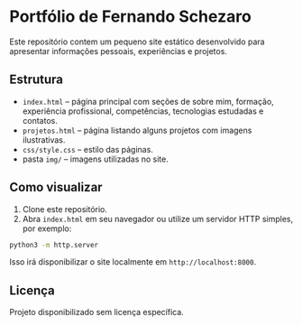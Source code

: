 # Portfólio de Fernando Schezaro

Este repositório contem um pequeno site estático desenvolvido para apresentar informações pessoais, experiências e projetos.

## Estrutura
- `index.html` – página principal com seções de sobre mim, formação, experiência profissional, competências, tecnologias estudadas e contatos.
- `projetos.html` – página listando alguns projetos com imagens ilustrativas.
- `css/style.css` – estilo das páginas.
- pasta `img/` – imagens utilizadas no site.

## Como visualizar
1. Clone este repositório.
2. Abra `index.html` em seu navegador ou utilize um servidor HTTP simples, por exemplo:

```bash
python3 -m http.server
```

Isso irá disponibilizar o site localmente em `http://localhost:8000`.

## Licença
Projeto disponibilizado sem licença específica.
